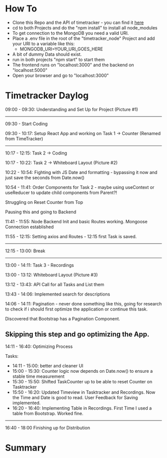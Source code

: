 # How To

- Clone this Repo and the API of timetracker - you can find it [here](https://github.com/chamabreu/timetracker_node)
- cd to both Projects and do the "npm install" to install all node_modules
- To get connection to the MongoDB you need a valid URI.
- Place a .env file in the root of the "timetracker_node" Project and add your URI to a variable like this:
  - MONGODB_URI=YOUR_URI_GOES_HERE
- A bit of dummy Data should exist.
- run in both projects "npm start" to start them
- The frontend runs on "localhost:3000" and the backend on "localhost:5000"
- Open your browser and go to "localhost:3000"


# Timetracker Daylog

09:00 - 09:30: Understanding and Set Up for Project (Picture #1)

---

09:30 - Start Coding

09:30 - 10:17: Setup React App and working on Task 1 -> Counter (Renamed from TimeTracker)

---

 10:17 - 12:15: Task 2 -> Coding

10:17 - 10:22: Task 2 -> Whiteboard Layout (Picture #2)

10:22 - 10:54: Fighting with JS Date and formatting - bypassing it now and just save the seconds from Date.now()

10:54 - 11:41: Order Components for Task 2 - maybe using useContext or useReducer to update child components from Parent?!

Struggling on Reset Counter from Top

Pausing this and going to Backend

11:41 - 11:55: Node Backend Init and basic Routes working. Mongoose Connection established

11:55 - 12:15: Setting axios and Routes - 12:15 first Task is saved.

---
 12:15 - 13:00: Break

---
 13:00 - 14:11: Task 3 - Recordings

13:00 - 13:12: Whiteboard Layout (Picture #3)

13:12 - 13:43: API Call for all Tasks and List them

13:43 - 14:06: Implemented search for descriptions

14:06 - 14:11: Pagination - never done something like this, going for research to check if i should first optimize the application or continue this task.

Discovered that Bootstrap has a Pagination Component.

Skipping this step and go optimizing the App.
---
 14:11 - 16:40: Optimizing Process

Tasks:

- 14:11 - 15:00: better and cleaner UI
- 15:00 - 15:30: Counter logic now depends on Date.now() to ensure a stable time measurement
- 15:30 - 15:50: Shifted TaskCounter up to be able to reset Counter on Tasktracker
- 15:50 - 16:20: Updated Timeview in Tasktracker and Recordings. Now the Time and Date is good to read. User Feedback for Saving implemented.
- 16:20 - 16:40: Implementing Table in Recordings. First Time I used a table from Bootstrap. Worked fine.
---
 16:40 - 18:00 Finishing up for Distribution


# Summary
